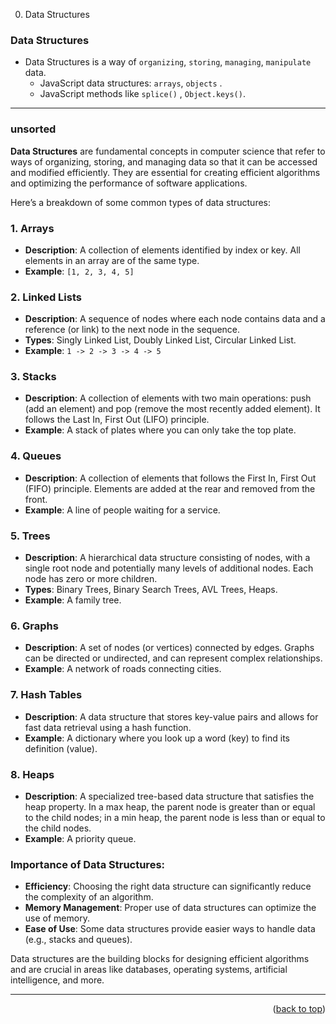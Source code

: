 <a name="topage"></a>

000. Data Structures

### Data Structures 
* Data Structures is a way of `organizing`, `storing`, `managing`, `manipulate` data.
    * JavaScript data structures: `arrays`, `objects` .
    * JavaScript methods like `splice()` , `Object.keys()`.  

----

### unsorted

**Data Structures** are fundamental concepts in computer science that refer to ways of organizing, storing, and managing data so that it can be accessed and modified efficiently. They are essential for creating efficient algorithms and optimizing the performance of software applications.

Here’s a breakdown of some common types of data structures:

### 1. **Arrays**
   - **Description**: A collection of elements identified by index or key. All elements in an array are of the same type.
   - **Example**: `[1, 2, 3, 4, 5]`

### 2. **Linked Lists**
   - **Description**: A sequence of nodes where each node contains data and a reference (or link) to the next node in the sequence.
   - **Types**: Singly Linked List, Doubly Linked List, Circular Linked List.
   - **Example**: `1 -> 2 -> 3 -> 4 -> 5`

### 3. **Stacks**
   - **Description**: A collection of elements with two main operations: push (add an element) and pop (remove the most recently added element). It follows the Last In, First Out (LIFO) principle.
   - **Example**: A stack of plates where you can only take the top plate.

### 4. **Queues**
   - **Description**: A collection of elements that follows the First In, First Out (FIFO) principle. Elements are added at the rear and removed from the front.
   - **Example**: A line of people waiting for a service.

### 5. **Trees**
   - **Description**: A hierarchical data structure consisting of nodes, with a single root node and potentially many levels of additional nodes. Each node has zero or more children.
   - **Types**: Binary Trees, Binary Search Trees, AVL Trees, Heaps.
   - **Example**: A family tree.

### 6. **Graphs**
   - **Description**: A set of nodes (or vertices) connected by edges. Graphs can be directed or undirected, and can represent complex relationships.
   - **Example**: A network of roads connecting cities.

### 7. **Hash Tables**
   - **Description**: A data structure that stores key-value pairs and allows for fast data retrieval using a hash function.
   - **Example**: A dictionary where you look up a word (key) to find its definition (value).

### 8. **Heaps**
   - **Description**: A specialized tree-based data structure that satisfies the heap property. In a max heap, the parent node is greater than or equal to the child nodes; in a min heap, the parent node is less than or equal to the child nodes.
   - **Example**: A priority queue.

### Importance of Data Structures:
- **Efficiency**: Choosing the right data structure can significantly reduce the complexity of an algorithm.
- **Memory Management**: Proper use of data structures can optimize the use of memory.
- **Ease of Use**: Some data structures provide easier ways to handle data (e.g., stacks and queues).

Data structures are the building blocks for designing efficient algorithms and are crucial in areas like databases, operating systems, artificial intelligence, and more.


-----

<p align="right">(<a href="#topage">back to top</a>)</p>
<br/>
<br/>

